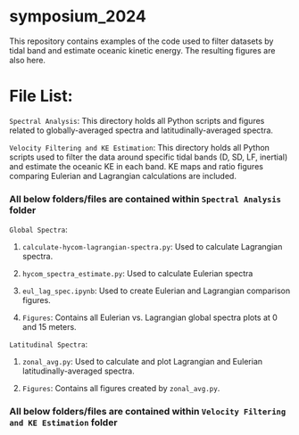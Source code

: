 # symposium_2024
This repository contains examples of the code used to filter datasets by tidal band and estimate oceanic kinetic energy. The resulting figures are also here.

# File List:
`Spectral Analysis`: This directory holds all Python scripts and figures related to globally-averaged spectra and latitudinally-averaged spectra.

`Velocity Filtering and KE Estimation`: This directory holds all Python scripts used to filter the data around specific tidal bands (D, SD, LF, inertial) and estimate the oceanic KE in each band. KE maps and ratio figures comparing Eulerian and Lagrangian calculations are included.

### All below folders/files are contained within `Spectral Analysis` folder
`Global Spectra`: 

1) `calculate-hycom-lagrangian-spectra.py`: Used to calculate Lagrangian spectra.

2) `hycom_spectra_estimate.py`: Used to calculate Eulerian spectra

3) `eul_lag_spec.ipynb`: Used to create Eulerian and Lagrangian comparison figures.

4) `Figures`: Contains all Eulerian vs. Lagrangian global spectra plots at 0 and 15 meters.

`Latitudinal Spectra`:

1) `zonal_avg.py`: Used to calculate and plot Lagrangian and Eulerian latitudinally-averaged spectra.

2) `Figures`: Contains all figures created by `zonal_avg.py`.

### All below folders/files are contained within `Velocity Filtering and KE Estimation` folder


